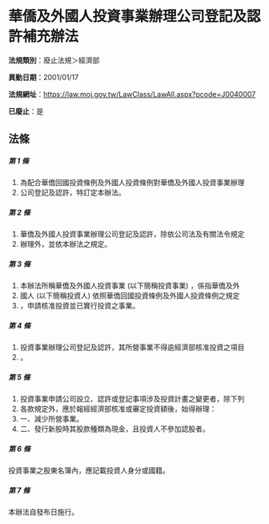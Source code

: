# 華僑及外國人投資事業辦理公司登記及認許補充辦法

**法規類別**：廢止法規＞經濟部

**異動日期**：2001/01/17  

**法規網址**：https://law.moj.gov.tw/LawClass/LawAll.aspx?pcode=J0040007

**已廢止**：是



## 法條
##### 第 1 條
1. 為配合華僑回國投資條例及外國人投資條例對華僑及外國人投資事業辦理
1. 公司登記及認許，特訂定本辦法。

##### 第 2 條
1. 華僑及外國人投資事業辦理公司登記及認許，除依公司法及有關法令規定
1. 辦理外，並依本辦法之規定。

##### 第 3 條
1. 本辦法所稱華僑及外國人投資事業 (以下簡稱投資事業) ，係指華僑及外
1. 國人 (以下簡稱投資人) 依照華僑回國投資條例及外國人投資條例之規定
1. ，申請核准投資並已實行投資之事業。

##### 第 4 條
1. 投資事業辦理公司登記及認許，其所營事業不得逾經濟部核准投資之項目
1. 。

##### 第 5 條
1. 投資事業申請公司設立、認許或登記事項涉及投資計畫之變更者，除下列
1. 各款規定外，應於報經經濟部核准或審定投資額後，始得辦理：
1. 一、減少所營事業。
1. 二、發行新股時其股款種類為現金，且投資人不參加認股者。

##### 第 6 條
投資事業之股東名簿內，應記載投資人身分或國籍。

##### 第 7 條
本辦法自發布日施行。


